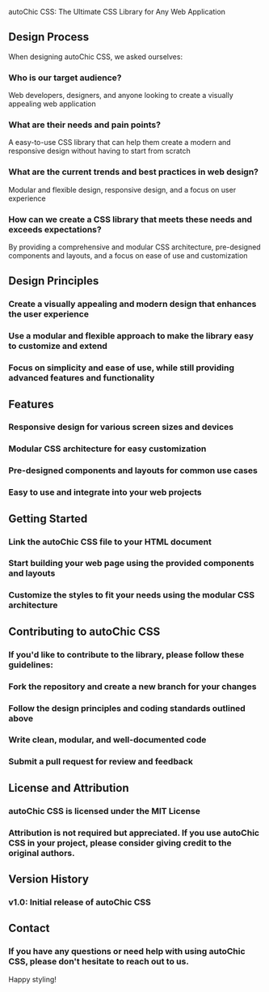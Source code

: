 
autoChic CSS: The Ultimate CSS Library for Any Web Application

Design Process
---------------
When designing autoChic CSS, we asked ourselves:

### Who is our target audience?
Web developers, designers, and anyone looking to create a visually appealing web application
### What are their needs and pain points?
A easy-to-use CSS library that can help them create a modern and responsive design without having to start from scratch
### What are the current trends and best practices in web design?
Modular and flexible design, responsive design, and a focus on user experience
### How can we create a CSS library that meets these needs and exceeds expectations?
By providing a comprehensive and modular CSS architecture, pre-designed components and layouts, and a focus on ease of use and customization

Design Principles
---------------
### Create a visually appealing and modern design that enhances the user experience
### Use a modular and flexible approach to make the library easy to customize and extend
### Focus on simplicity and ease of use, while still providing advanced features and functionality

Features
--------
### Responsive design for various screen sizes and devices
### Modular CSS architecture for easy customization
### Pre-designed components and layouts for common use cases
### Easy to use and integrate into your web projects

Getting Started
---------------
### Link the autoChic CSS file to your HTML document
### Start building your web page using the provided components and layouts
### Customize the styles to fit your needs using the modular CSS architecture

Contributing to autoChic CSS
----------------------------
### If you'd like to contribute to the library, please follow these guidelines:
### Fork the repository and create a new branch for your changes
### Follow the design principles and coding standards outlined above
### Write clean, modular, and well-documented code
### Submit a pull request for review and feedback

License and Attribution
---------------------
### autoChic CSS is licensed under the MIT License
### Attribution is not required but appreciated. If you use autoChic CSS in your project, please consider giving credit to the original authors.

Version History
---------------
### v1.0: Initial release of autoChic CSS

Contact
-------
### If you have any questions or need help with using autoChic CSS, please don't hesitate to reach out to us.

Happy styling!
